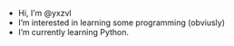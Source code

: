 - Hi, I’m @yxzvl
- I’m interested in learning some programming (obviusly)
- I’m currently learning Python.



